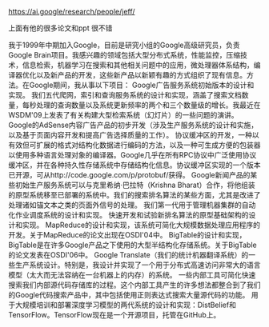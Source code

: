 https://ai.google/research/people/jeff/

上面有他的很多论文和ppt
很不错

我于1999年中期加入Google，目前是研究小组的Google高级研究员，负责Google Brain项目。我感兴趣的领域包括大型分布式系统，性能监控，压缩技术，信息检索，机器学习在搜索和其他相关问题中的应用，微处理器体系结构，编译器优化以及新产品的开发，这些新产品以新颖有趣的方式组织了现有信息。方法。在Google期间，我从事以下项目：
Google广告服务系统初始版本的设计和实现。
我们五代爬网，索引和查询服务系统的设计和实现，涵盖了搜索文档数量，每秒处理的查询数量以及系统更新频率的两个和三个数量级的增长。我最近在WSDM'09上发表了有关构建大型检索系统（幻灯片）的一些问题的演讲。
Google的AdSense内容广告产品的初步开发（涉及生产服务系统的设计和实施，以及基于页面内容开发和提高广告选择质量的工作）。
协议缓冲区的开发，一种以有效但可扩展的格式对结构化数据进行编码的方法，以及一种可生成方便的包装器以使用多种语言处理对象的编译器。Google几乎在所有RPC协议中广泛使用协议缓冲区，并在各种持久性存储系统中存储结构化信息。协议缓冲区实现的一个版本已开源，可从http://code.google.com/p/protobuf/获得。
Google新闻产品的某些初始生产服务系统可以与克里希纳·巴拉特（Krishna Bharat）合作，将他组装的原型系统移至已部署的系统中。我们的搜索排名算法的某些方面，尤其是改进了处理诸如锚文本之类的页面外信号的处理。
我们第一代用于管理机器集群的自动化作业调度系统的设计和实现。
快速开发和试验新排名算法的原型基础架构的设计和实现。
MapReduce的设计和实现，该系统可简化大规模数据处理应用程序的开发。关于MapReduce的论文出现在OSDI'04中。
BigTable的设计和实现，BigTable是在许多Google产品之下使用的大型半结构化存储系统。关于BigTable的论文发表在OSDI'06中。
Google Translate（我们的统计机器翻译系统）的一些生产系统设计。特别是，我设计并实现了一个用于分布式高速访问非常大的语言模型（太大而无法容纳在一台机器上的内存）的系统。
一些内部工具可简化快速搜索我们内部源代码存储库的过程。这个内部工具产生的许多想法都整合到了我们的Google代码搜索产品中，其中包括使用正则表达式搜索大量源代码的功能。
用于大规模培训和部署深度学习模型的两代系统的设计和实现：DistBelief和TensorFlow。TensorFlow现在是一个开源项目，托管在GitHub上。